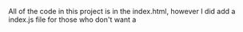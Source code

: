 All of the code in this project is in the index.html, however I did add a index.js file for those who don't want a <script> in the html file
